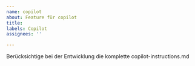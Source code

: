 ```yaml
---
name: copilot
about: Feature für copilot
title: 
labels: Copilot
assignees: ''

---
```


Berücksichtige bei der Entwicklung die komplette copilot-instructions.md
